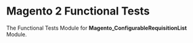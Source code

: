 # Magento 2 Functional Tests

The Functional Tests Module for **Magento_ConfigurableRequisitionList** Module.
